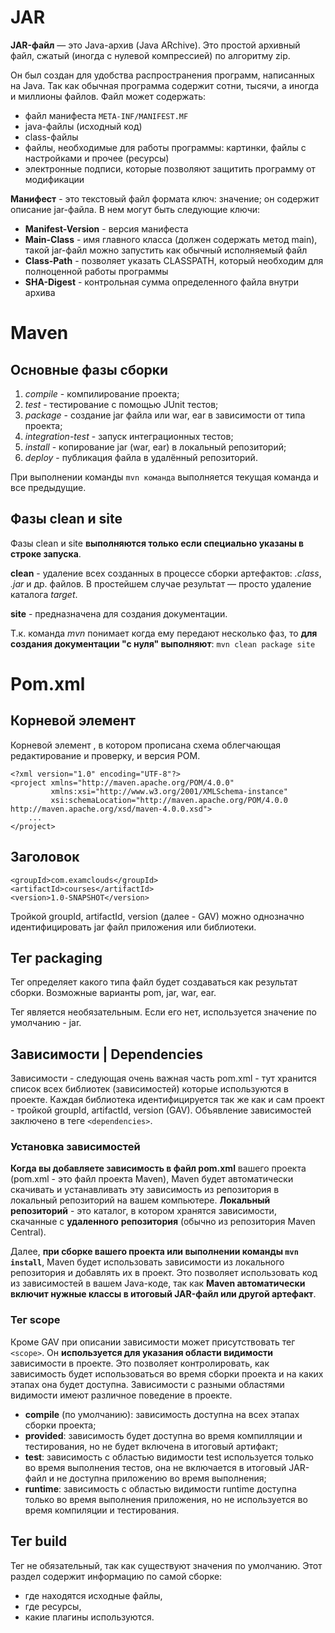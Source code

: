 # JAR

**JAR-файл** — это Java-архив (Java ARchive). Это простой архивный файл, сжатый (иногда с нулевой компрессией) по алгоритму zip.

Он был создан для удобства распространения программ, написанных на Java. Так как обычная программа содержит сотни, тысячи, а иногда и миллионы файлов. Файл может содержать:
- файл манифеста `META-INF/MANIFEST.MF`
- java-файлы (исходный код)
- class-файлы
- файлы, необходимые для работы программы: картинки, файлы с настройками и прочее (ресурсы)
- электронные подписи, которые позволяют защитить программу от модификации

**Манифест** - это текстовый файл формата ключ: значение; он содержит описание jar-файла. В нем могут быть следующие ключи:
- **Manifest-Version** - версия манифеста
- **Main-Class** - имя главного класса (должен содержать метод main), такой jar-файл можно запустить как обычный исполняемый файл
- **Class-Path** - позволяет указать CLASSPATH, который необходим для полноценной работы программы
- **SHA-Digest** - контрольная сумма определенного файла внутри архива

# Maven

## Основные фазы сборки

1. _compile_ - компилирование проекта;
2. _test_ - тестирование с помощью JUnit тестов;
3. _package_ - создание jar файла или war, ear в зависимости от типа проекта;
4. _integration-test_ - запуск интеграционных тестов;
5. _install_ - копирование jar (war, ear) в локальный репозиторий;
6. _deploy_ - публикация файла в удалённый репозиторий.

При выполнении команды `mvn команда` выполняется текущая команда и все предыдущие.

## Фазы clean и site

Фазы clean и site **выполняются только если специально указаны в строке запуска**.

**clean** - удаление всех созданных в процессе сборки артефактов: _.class_, _.jar_ и др. файлов.
В простейшем случае результат — просто удаление каталога _target_.

**site** - предназначена для создания документации.

Т.к. команда _mvn_ понимает когда ему передают несколько фаз, то **для создания документации "с нуля" выполняют**:
`mvn clean package site`

# Pom.xml

## Корневой элемент

Корневой элемент <project>, в котором прописана схема облегчающая редактирование и проверку, и версия POM.
```maven
<?xml version="1.0" encoding="UTF-8"?>
<project xmlns="http://maven.apache.org/POM/4.0.0"
         xmlns:xsi="http://www.w3.org/2001/XMLSchema-instance"
         xsi:schemaLocation="http://maven.apache.org/POM/4.0.0 http://maven.apache.org/xsd/maven-4.0.0.xsd">
    ...
</project>
```

## Заголовок

```maven
<groupId>com.examclouds</groupId>
<artifactId>courses</artifactId>
<version>1.0-SNAPSHOT</version>
```

Тройкой groupId, artifactId, version (далее - GAV) можно однозначно идентифицировать jar файл приложения или библиотеки.

## Тег packaging

Тег _<packaging>_ определяет какого типа файл будет создаваться как результат сборки. Возможные варианты pom, jar, war, ear.

Тег является необязательным. Если его нет, используется значение по умолчанию - jar.

## Зависимости | Dependencies

Зависимости - следующая очень важная часть pom.xml - тут хранится список всех библиотек (зависимостей) которые
используются в проекте. Каждая библиотека идентифицируется так же как и сам проект - тройкой groupId, artifactId,
version (GAV). Объявление зависимостей заключено в теге `<dependencies>`.

### Установка зависимостей

**Когда вы добавляете зависимость в файл pom.xml** вашего проекта (pom.xml - это файл проекта Maven),
Maven будет автоматически скачивать и устанавливать эту зависимость из репозитория в локальный репозиторий на вашем
компьютере. **Локальный репозиторий** - это каталог, в котором хранятся зависимости, скачанные с **удаленного**
**репозитория** (обычно из репозитория Maven Central).

Далее, **при сборке вашего проекта или выполнении команды `mvn install`**, Maven будет использовать зависимости из
локального репозитория и добавлять их в проект. Это позволяет использовать код из зависимостей в вашем Java-коде, так как **Maven автоматически включит нужные классы в итоговый JAR-файл или другой артефакт**.

### Тег scope

Кроме GAV при описании зависимости может присутствовать тег `<scope>`. Он **используется для указания области видимости**
зависимости в проекте. Это позволяет контролировать, как зависимость будет использоваться во время сборки проекта и на каких этапах она будет доступна. Зависимости с разными областями видимости имеют различное поведение в проекте.

- **compile** (по умолчанию): зависимость доступна на всех этапах сборки проекта;
- **provided**: зависимость будет доступна во время компилляции и тестирования, но не будет включена в итоговый артифакт;
- **test**: зависимость с областью видимости test используется только во время выполнения тестов,
она не включается в итоговый JAR-файл и не доступна приложению во время выполнения;
- **runtime**: зависимость с областью видимости runtime доступна только во время выполнения приложения, но не используется во время компиляции и тестирования.

## Тег build

Тег <build>  не обязательный, так как существуют значения по умолчанию. Этот раздел содержит информацию по самой сборке:

* где находятся исходные файлы,
* где ресурсы,
* какие плагины используются. 